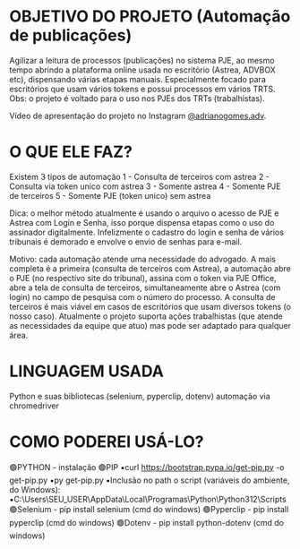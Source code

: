 # OBJETIVO DO PROJETO (Automação de publicações)
Agilizar a leitura de processos (publicações) no sistema PJE, ao mesmo tempo abrindo a plataforma online usada no escritório (Astrea, ADVBOX etc), dispensando várias etapas manuais. Especialmente focado para escritórios que usam vários tokens e possui processos em vários TRTS.
Obs: o projeto é voltado para o uso nos PJEs dos TRTs (trabalhistas).

Vídeo de apresentação do projeto no Instagram [@adrianogomes.adv](https://instagram.com/adrianogomes.adv).

# O QUE ELE FAZ?

Existem 3 tipos de automação
1 - Consulta de terceiros com astrea
2 - Consulta via token unico com astrea
3 - Somente astrea
4 - Somente PJE de terceiros
5 - Somente PJE (token unico) sem astrea

Dica: o melhor método atualmente é usando o arquivo o acesso de PJE e Astrea com Login e Senha, isso porque dispensa etapas como o uso do assinador digitalmente. Infelizmente o cadastro do login e senha de vários tribunais é demorado e envolve o envio de senhas para e-mail.

Motivo: cada automação atende uma necessidade do advogado. A mais completa é a primeira (consulta de terceiros com Astrea), a automação abre o PJE (no respectivo site do tribunal), assina com o token via PJE Office, abre a tela de consulta de terceiros, simultaneamente abre o Astrea (com login) no campo de pesquisa com o número do processo. A consulta de terceiros é mais viável em casos de escritórios que usam diversos tokens (o nosso caso). Atualmente o projeto suporta ações trabalhistas (que atende as necessidades da equipe que atuo) mas pode ser adaptado para qualquer área.

# LINGUAGEM USADA
Python e suas bibliotecas (selenium, pyperclip, dotenv) automação via chromedriver

# COMO PODEREI USÁ-LO?
🟢PYTHON - instalação
🟢PIP
    ▪️curl https://bootstrap.pypa.io/get-pip.py -o get-pip.py
    ▪️py get-pip.py
    ▪️Inclusão no path o script (variáveis do ambiente, do Windows):
    ▪️C:\Users\SEU_USER\AppData\Local\Programas\Python\Python312\Scripts
🟢Selenium - pip install selenium (cmd do windows)
🟢Pyperclip - pip install pyperclip (cmd do windows)
🟢Dotenv - pip install python-dotenv (cmd do windows)

